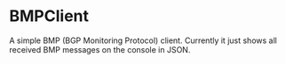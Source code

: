# BMPClient

A simple BMP (BGP Monitoring Protocol) client. Currently it just shows all received BMP messages on the console in JSON. 